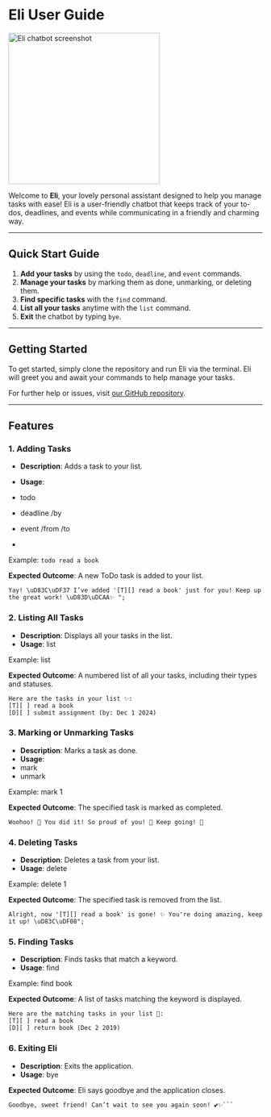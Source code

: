 # Eli User Guide

<img src="ip/docs/Ui.png" alt="Eli chatbot screenshot" width="300"/>

Welcome to **Eli**, your lovely personal assistant designed to help you manage tasks with ease! Eli is a user-friendly chatbot that keeps track of your to-dos, deadlines, and events while communicating in a friendly and charming way.

---

## Quick Start Guide

1. **Add your tasks** by using the `todo`, `deadline`, and `event` commands.
2. **Manage your tasks** by marking them as done, unmarking, or deleting them.
3. **Find specific tasks** with the `find` command.
4. **List all your tasks** anytime with the `list` command.
5. **Exit** the chatbot by typing `bye`.

---

## Getting Started

To get started, simply clone the repository and run Eli via the terminal. Eli will greet you and await your commands to help manage your tasks.

For further help or issues, visit [our GitHub repository](https://github.com/munhuikim/your-repo).

---

## Features

### 1. Adding Tasks

- **Description**: Adds a task to your list.

- **Usage**: 
- todo <task description>
- deadline <task description> /by <YYYY-MM-DD>
- event <task description> /from <start time> /to <end time>
- 
Example: `todo read a book`

**Expected Outcome**: A new ToDo task is added to your list.

```
Yay! \uD83C\uDF37 I’ve added '[T][] read a book' just for you! Keep up the great work! \uD83D\uDCAA✨ ";
```

### 2. Listing All Tasks
- **Description**: Displays all your tasks in the list.
- **Usage**: list

Example: list

**Expected Outcome**: A numbered list of all your tasks, including their types and statuses.

```
Here are the tasks in your list ✨:
[T][ ] read a book
[D][ ] submit assignment (by: Dec 1 2024)
```

### 3. Marking or Unmarking Tasks
- **Description**: Marks a task as done.
- **Usage**: 
- mark <task number>
- unmark <task number>

Example: mark 1

**Expected Outcome**: The specified task is marked as completed.

```
Woohoo! 🌟 You did it! So proud of you! 🎉 Keep going! 💪
```

### 4. Deleting Tasks
- **Description**: Deletes a task from your list.
- **Usage**: delete <task number>

Example: delete 1

**Expected Outcome**: The specified task is removed from the list.

```
Alright, now '[T][] read a book' is gone! ✨ You're doing amazing, keep it up! \uD83C\uDF08";
```

### 5. Finding Tasks
- **Description**: Finds tasks that match a keyword.
- **Usage**: find <keyword>

Example: find book

**Expected Outcome**: A list of tasks matching the keyword is displayed.

```
Here are the matching tasks in your list 🌸:
[T][ ] read a book
[D][ ] return book (Dec 2 2019)
```

### 6. Exiting Eli
- **Description**: Exits the application.
- **Usage**: bye

**Expected Outcome**: Eli says goodbye and the application closes.


```
Goodbye, sweet friend! Can’t wait to see you again soon! 💕✨```











